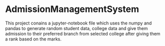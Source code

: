 # AdmissionManagementSystem
This project conains a jupyter-notebook file which uses the numpy and pandas to generate random student data, college data and give them admission to their preferred branch from selected college after giving them a rank based on the marks.
